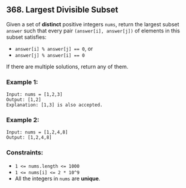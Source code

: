## 368. Largest Divisible Subset

Given a set of **distinct** positive integers ```nums```, return the largest subset ```answer``` such that every pair ```(answer[i], answer[j])``` of elements in this subset satisfies:

* ```answer[i] % answer[j] == 0```, or
* ```answer[j] % answer[i] == 0```

If there are multiple solutions, return any of them.

### Example 1:
```
Input: nums = [1,2,3]
Output: [1,2]
Explanation: [1,3] is also accepted.
```
### Example 2:
```
Input: nums = [1,2,4,8]
Output: [1,2,4,8]
```

### Constraints:

* ```1 <= nums.length <= 1000```
* ```1 <= nums[i] <= 2 * 10^9```
* All the integers in ```nums``` are **unique**.